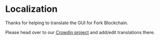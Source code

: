 # Localization

Thanks for helping to translate the GUI for Fork Blockchain.

Please head over to our [Crowdin project](https://crowdin.com/project/fork-blockchain/) and add/edit translations there.
